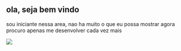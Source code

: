 ## ola, seja bem vindo

sou iniciante nessa area, nao ha muito o que eu possa mostrar agora
procuro apenas me desenvolver cada vez mais



![](https://media1.tenor.com/m/Mrgv5PCMiBUAAAAd/cat-thumbs-up-cat.gif)
